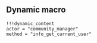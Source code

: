 ## Dynamic macro

```
!!!dynamic_content
actor = "community_manager"
method = "info_get_current_user"
```
